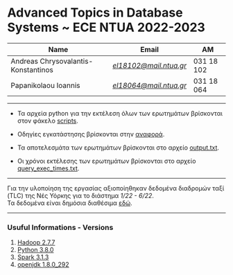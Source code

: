 # Advanced Topics in Database Systems ~ ECE NTUA 2022-2023

| Name                                | Εmail                  | AM         |
| ----------------------------------- | ---------------------- | ---------- |
| Andreas Chrysovalantis-Konstantinos | *el18102@mail.ntua.gr* | 031 18 102 |
| Papanikolaou Ioannis                | *el18064@mail.ntua.gr* | 031 18 064 |

---

- Τα αρχεία python για την εκτέλεση όλων των ερωτημάτων βρίσκονται στον φάκελo [scripts](https://github.com/ValantisAndreas/Advanced-DB/tree/master/scripts).

- Οδηγίες εγκατάστησης βρίσκονται στην [αναφορά](https://github.com/ValantisAndreas/Advanced-DB/blob/master/report.pdf).

- Τα αποτελεσμάτα των ερωτημάτων βρίσκονται στο αρχείο [output.txt](https://github.com/ValantisAndreas/Advanced-DB/blob/master/outputs.txt).
- Οι χρόνοι εκτέλεσης των ερωτημάτων βρίσκονται στο αρχείο [query_exec_times.txt](https://github.com/ValantisAndreas/Advanced-DB/blob/master/query_exec_times.txt).

--- 

Για την υλοποίηση της εργασίας αξιοποίηθηκαν δεδομένα  διαδρομών ταξί (TLC) της Νές Υόρκης για το διάστημα _1/22 - 6/22_. <br>
Τα δεδομένα είναι δημόσια διαθέσιμα [εδώ](https://www.nyc.gov/site/tlc/about/tlc-trip-record-data.page).


---

### Usuful Informations - Versions 

1. [Hadoop 2.7.7](https://hadoop.apache.org/)
2. [Python 3.8.0](https://www.python.org/)
3. [Spark 3.1.3](https://spark.apache.org/docs/3.1.3/)
4. [openjdk 1.8.0_292](https://openjdk.org/)
